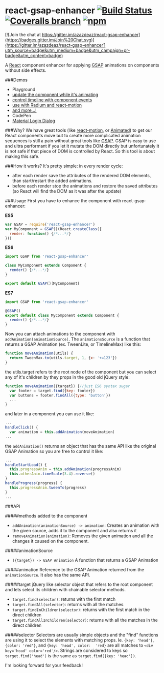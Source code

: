 # react-gsap-enhancer [![Build Status](https://img.shields.io/travis/azazdeaz/react-gsap-enhancer.svg?style=flat-square)](https://travis-ci.org/azazdeaz/react-gsap-enhancer) [![Coveralls branch](https://img.shields.io/coveralls/azazdeaz/react-gsap-enhancer/master.svg?style=flat-square)](https://coveralls.io/github/azazdeaz/react-gsap-enhancer) [![npm](https://img.shields.io/npm/dm/react-gsap-enhancer.svg?style=flat-square)]()

[![Join the chat at https://gitter.im/azazdeaz/react-gsap-enhancer](https://badges.gitter.im/Join%20Chat.svg)](https://gitter.im/azazdeaz/react-gsap-enhancer?utm_source=badge&utm_medium=badge&utm_campaign=pr-badge&utm_content=badge)

A [React] component enhancer for applying [GSAP] animations on components without side effects.

###Demos
 - Playground
  - [update the component while it's animating](http://azazdeaz.github.io/react-gsap-enhancer/#/demo/update-and-animate-transform)
  - [control timeline with component events](http://azazdeaz.github.io/react-gsap-enhancer/#/demo/morphing-search-input)
  - [use with Radium and react-motion](http://azazdeaz.github.io/react-gsap-enhancer/#/demo/cow-jumps-over-the-moooooon)
  - [and more...!](http://azazdeaz.github.io/react-gsap-enhancer/#/demo/rainbow-rocket-man)
 - CodePen
  - [Material Login Dialog](http://codepen.io/azazdeaz/pen/yYavVK?editors=001)

###Why? 
We have great tools (like [react-motion], or [Animated]) to get our React components move but to create more complicated animation sequences is still a pain without great tools like [GSAP]. GSAP is easy to use and ultra performant if you let it mutate the DOM directly but unfortunately it is not safe if that piece of DOM is controlled by React. So this tool is about making this safe.

###How it works?
It's pretty simple: in every render cycle:
 - after each render save the attributes of the rendered DOM elements, than start/restart the added animations.
 - before each render stop the animations and restore the saved attributes (so React will find the DOM as it was after the update) 

###Usage
First you have to enhance the component with react-gsap-enhancer:

**ES5**
```javascript
var GSAP = require('react-gsap-enhancer')
var MyComponent = GSAP()(React.createClass({
  render: function() {/*...*/}
}))
```
**ES6**
```javascript
import GSAP from 'react-gsap-enhancer'

class MyComponent extends Component {
  render() {/*...*/}
}

export default GSAP()(MyComponent)
```
**ES7**
```javascript
import GSAP from 'react-gsap-enhancer'

@GSAP()
export default class MyComponent extends Component {
  render() {/*...*/}
}
```

Now you can attach animations to the component with ```addAnimation(animationSource)```. The ```animationsSource``` is a function that returns a GSAP Animation (ex. TweenLite, or TimelineMax) like this:
```javascript
function moveAnimation(utils) {
  return TweenMax.to(utils.target, 1, {x: '+=123'})
}
```
the utils.target refers to the root node of the component but you can select any of it's children by they props in the good old jQuery style:
```javascript
function moveAnimation({target}) {//just ES6 syntax sugar
  var footer = target.find({key: footer})
  var buttons = footer.findAll({type: 'button'})
  ...
}
```
and later in a component you can use it like:
```javascript
...
handleClick() {
  var animation = this.addAnimation(moveAnimation)
...
```
the ```addAnimation()``` returns an object that has the same API like the original GSAP Animation so you are free to control it like:
```javascript
...
handleStartLoad() {
  this.progressAnim = this.addAnimation(progressAnim)
  this.otherAnim.timeScale(3.4).reverse()
}
handleProgress(progress) {
  this.progressAnim.tweenTo(progress)
}
...
```

###API

#####methods added to the component
 - ```addAnimation(animationSource) -> animation```: Creates an animation with the given source, adds it to the component and also returns it
 - ```removeAnimation(animation)```:  Removes the given animation and all the changes it caused on the component.

#####animationSource
 - ```({target}) -> GSAP Animation```
A function that returns a GSAP Animation

#####animation
Reference to the GSAP Animation returned from the ```animationSource```. It also has the same API.

#####target
jQuery like selector object that refers to the root component and lets select its children with chainable selector methods.
 - ```target.find(selector)```: returns with the first match
 - ```target.findAll(selector)```: returns with all the matches
 - ```target.findInChildren(selector)```: returns with the first match in the direct children
 - ```target.findAllInChildren(selector)```: returns with all the matches in the direct children

#####selector
Selectors are usually simple objects and the "find" functions are using it to select the elements with matching props. Ie. ```{key: 'head'}```, ```{color: 'red'}```, and ```{key: 'head', color:  'red}``` are all matches to ```<div key='head' color='red'/>```. Strings are considered to keys so ```target.find('head')``` is the same as ```target.find({key: 'head'})```.

I'm looking forward for your feedback!

[react-motion]: https://github.com/chenglou/react-motion
[Animated]: https://facebook.github.io/react-native/docs/animations.html#animated
[GSAP]: http://greensock.com/
[React]: https://github.com/facebook/react
